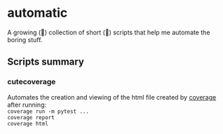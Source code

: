 # automatic
A growing (🤞) collection of short (🤞) scripts that help me automate the boring stuff.

## Scripts summary

### cutecoverage 
Automates the creation and viewing of the html file created by [coverage](https://coverage.readthedocs.io/) after running:
\
`coverage run -m pytest ...`
\
`coverage report`
\
`coverage html`